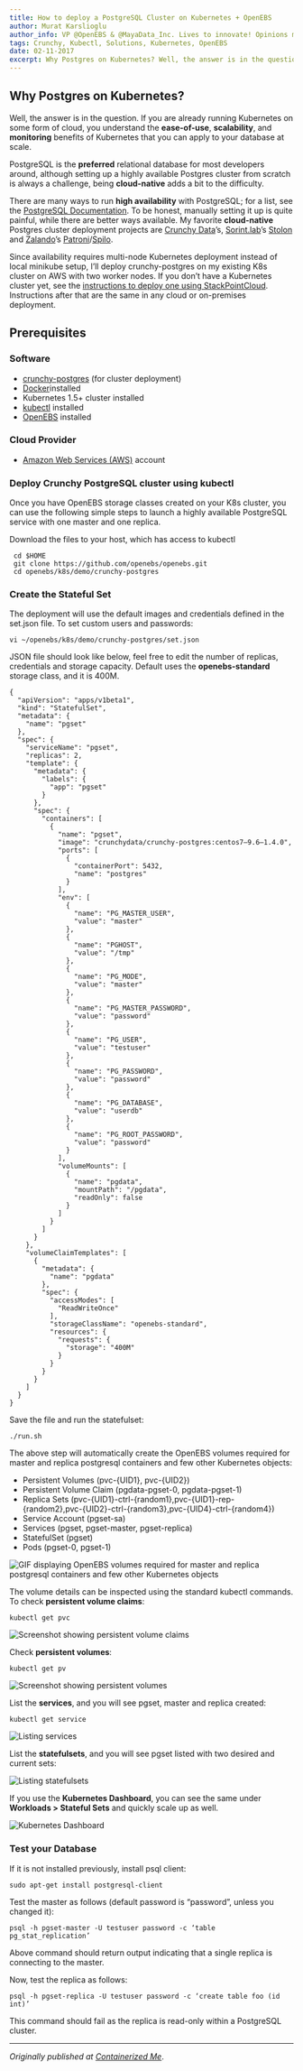 ```yaml
---
title: How to deploy a PostgreSQL Cluster on Kubernetes + OpenEBS
author: Murat Karslioglu
author_info: VP @OpenEBS & @MayaData_Inc. Lives to innovate! Opinions my own!
tags: Crunchy, Kubectl, Solutions, Kubernetes, OpenEBS
date: 02-11-2017
excerpt: Why Postgres on Kubernetes? Well, the answer is in the question. If you are already running Kubernetes on some form of cloud, you understand the ease-of-use, scalability, and monitoring benefits of Kubernetes that you can apply to your database at scale.
---
```


## Why Postgres on Kubernetes?

Well, the answer is in the question. If you are already running Kubernetes on some form of cloud, you understand the **ease-of-use**, **scalability**, and **monitoring** benefits of Kubernetes that you can apply to your database at scale.

PostgreSQL is the **preferred** relational database for most developers around, although setting up a highly available Postgres cluster from scratch is always a challenge, being **cloud-native** adds a bit to the difficulty.

There are many ways to run **high availability** with PostgreSQL; for a list, see the [PostgreSQL Documentation](https://wiki.postgresql.org/wiki/Replication,_Clustering,_and_Connection_Pooling). To be honest, manually setting it up is quite painful, while there are better ways available. My favorite **cloud-native** Postgres cluster deployment projects are [Crunchy Data](https://www.crunchydata.com/)’s, [Sorint.lab](https://www.sorint.it/)’s [Stolon](https://github.com/sorintlab/stolon) and [Zalando](https://jobs.zalando.com/tech/)’s [Patroni](https://github.com/zalando/patroni)/[Spilo](https://github.com/zalando/spilo).

Since availability requires multi-node Kubernetes deployment instead of local minikube setup, I’ll deploy crunchy-postgres on my existing K8s cluster on AWS with two worker nodes. If you don’t have a Kubernetes cluster yet, see the [instructions to deploy one using StackPointCloud](http://containerized.me/how-to-install-openebs-on-aws-using-stackpointcloud/). Instructions after that are the same in any cloud or on-premises deployment.

## Prerequisites

### Software

- [crunchy-postgres](https://hub.docker.com/r/crunchydata/crunchy-postgres/) (for cluster deployment)
- [Docker](https://docs.docker.com/engine/installation/)installed
- Kubernetes 1.5+ cluster installed
- [kubectl](https://kubernetes.io/docs/tasks/tools/install-kubectl/) installed
- [OpenEBS](https://github.com/openebs/openebs) installed

### Cloud Provider

- [Amazon Web Services (AWS)](https://aws.amazon.com/) account

### Deploy Crunchy PostgreSQL cluster using kubectl

Once you have OpenEBS storage classes created on your K8s cluster, you can use the following simple steps to launch a highly available PostgreSQL service with one master and one replica.

Download the files to your host, which has access to kubectl

     cd $HOME
     git clone https://github.com/openebs/openebs.git
     cd openebs/k8s/demo/crunchy-postgres 

### Create the Stateful Set

The deployment will use the default images and credentials defined in the set.json file. To set custom users and passwords:

    vi ~/openebs/k8s/demo/crunchy-postgres/set.json

JSON file should look like below, feel free to edit the number of replicas, credentials and storage capacity. Default uses the **openebs-standard** storage class, and it is 400M.

    {
      "apiVersion": "apps/v1beta1",
      "kind": "StatefulSet",
      "metadata": {
        "name": "pgset"
      },
      "spec": {
        "serviceName": "pgset",
        "replicas": 2,
        "template": {
          "metadata": {
            "labels": {
              "app": "pgset"
            }
          },
          "spec": {
            "containers": [
              {
                "name": "pgset",
                "image": "crunchydata/crunchy-postgres:centos7–9.6–1.4.0",
                "ports": [
                  {
                    "containerPort": 5432,
                    "name": "postgres"
                  }
                ],
                "env": [
                  {
                    "name": "PG_MASTER_USER",
                    "value": "master"
                  },
                  {
                    "name": "PGHOST",
                    "value": "/tmp"
                  },
                  {
                    "name": "PG_MODE",
                    "value": "master"
                  },
                  {
                    "name": "PG_MASTER_PASSWORD",
                    "value": "password"
                  },
                  {
                    "name": "PG_USER",
                    "value": "testuser"
                  },
                  {
                    "name": "PG_PASSWORD",
                    "value": "password"
                  },
                  {
                    "name": "PG_DATABASE",
                    "value": "userdb"
                  },
                  {
                    "name": "PG_ROOT_PASSWORD",
                    "value": "password"
                  }
                ],
                "volumeMounts": [
                  {
                    "name": "pgdata",
                    "mountPath": "/pgdata",
                    "readOnly": false
                  }
                ]
              }
            ]
          }
        },
        "volumeClaimTemplates": [
          {
            "metadata": {
              "name": "pgdata"
            },
            "spec": {
              "accessModes": [
                "ReadWriteOnce"
              ],
              "storageClassName": "openebs-standard",
              "resources": {
                "requests": {
                  "storage": "400M"
                }
              }
            }
          }
        ]
      }
    }

Save the file and run the statefulset:

    ./run.sh

The above step will automatically create the OpenEBS volumes required for master and replica postgresql containers and few other Kubernetes objects:

- Persistent Volumes (pvc-{UID1}, pvc-{UID2})
- Persistent Volume Claim (pgdata-pgset-0, pgdata-pgset-1)
- Replica Sets (pvc-{UID1}-ctrl-{random1},pvc-{UID1}-rep-{random2},pvc-{UID2}-ctrl-{random3},pvc-{UID4}-ctrl-{random4})
- Service Account (pgset-sa)
- Services (pgset, pgset-master, pgset-replica)
- StatefulSet (pgset)
- Pods (pgset-0, pgset-1)

![GIF displaying OpenEBS volumes required for master and replica postgresql containers and few other Kubernetes objects](https://cdn-images-1.medium.com/max/800/0*_WTDmIAcGNUGL0zn.gif)

The volume details can be inspected using the standard kubectl commands. To check **persistent volume claims**:

    kubectl get pvc

![Screenshot showing persistent volume claims](https://cdn-images-1.medium.com/max/800/0*Jj59F2CWdQqKOkjW.png)

Check **persistent volumes**:

    kubectl get pv

![Screenshot showing persistent volumes](https://cdn-images-1.medium.com/max/800/0*cm0u7Ea_12FvQRC4.png)

List the **services**, and you will see pgset, master and replica created:

    kubectl get service

![Listing services](https://cdn-images-1.medium.com/max/800/0*d5PjsFswTOOSBAcq.png)

List the **statefulsets**, and you will see pgset listed with two desired and current sets:

![Listing statefulsets](https://cdn-images-1.medium.com/max/800/0*F3eKWl181xp3yKLJ.png)

If you use the **Kubernetes Dashboard**, you can see the same under **Workloads > Stateful Sets** and quickly scale up as well.

![Kubernetes Dashboard](https://cdn-images-1.medium.com/max/800/0*fQO6h-cj00rbePIi.png)

### Test your Database

If it is not installed previously, install psql client:

    sudo apt-get install postgresql-client

Test the master as follows (default password is “password”, unless you changed it):

    psql -h pgset-master -U testuser password -c ‘table pg_stat_replication’

Above command should return output indicating that a single replica is connecting to the master.

Now, test the replica as follows:

    psql -h pgset-replica -U testuser password -c ‘create table foo (id int)’

This command should fail as the replica is read-only within a PostgreSQL cluster.

---

*Originally published at [Containerized Me](http://containerized.me/how-to-deploy-a-postgresql-cluster-on-kubernetes-openebs/)*.
